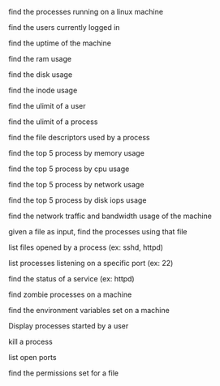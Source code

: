 find the processes running on a linux machine

find the users currently logged in

find the uptime of the machine

find the ram usage

find the disk usage

find the inode usage

find the ulimit of a user

find the ulimit of a process

find the file descriptors used by a process

find the top 5 process by memory usage

find the top 5 process by cpu usage

find the top 5 process by network usage

find the top 5 process by disk iops usage

find the network traffic and bandwidth usage of the machine

given a file as input, find the processes using that file

list files opened by a process (ex: sshd, httpd)

list processes listening on a specific port (ex: 22)

find the status of a service (ex: httpd)

find zombie processes on a machine

find the environment variables set on a machine

Display processes started by a user

kill a process

list open ports

find the permissions set for a file
